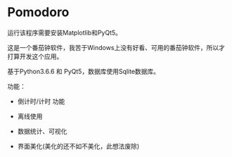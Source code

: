 # Pomodoro

运行该程序需要安装Matplotlib和PyQt5。

这是一个番茄钟软件，我苦于Windows上没有好看、可用的番茄钟软件，所以才打算开发这个应用。

基于Python3.6.6 和 PyQt5，数据库使用Sqlite数据库。

功能：

- 倒计时/计时 功能

- 离线使用

- 数据统计、可视化

- 界面美化(美化的还不如不美化，此想法废除)

  

  


